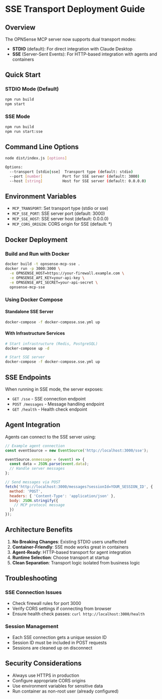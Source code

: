 # SSE Transport Deployment Guide

## Overview

The OPNSense MCP server now supports dual transport modes:
- **STDIO** (default): For direct integration with Claude Desktop
- **SSE** (Server-Sent Events): For HTTP-based integration with agents and containers

## Quick Start

### STDIO Mode (Default)
```bash
npm run build
npm start
```

### SSE Mode
```bash
npm run build
npm run start:sse
```

## Command Line Options

```bash
node dist/index.js [options]

Options:
  --transport [stdio|sse]  Transport type (default: stdio)
  --port [number]         Port for SSE server (default: 3000)
  --host [string]         Host for SSE server (default: 0.0.0.0)
```

## Environment Variables

- `MCP_TRANSPORT`: Set transport type (stdio or sse)
- `MCP_SSE_PORT`: SSE server port (default: 3000)
- `MCP_SSE_HOST`: SSE server host (default: 0.0.0.0)
- `MCP_CORS_ORIGIN`: CORS origin for SSE (default: *)

## Docker Deployment

### Build and Run with Docker
```bash
docker build -t opnsense-mcp-sse .
docker run -p 3000:3000 \
  -e OPNSENSE_HOST=https://your-firewall.example.com \
  -e OPNSENSE_API_KEY=your-api-key \
  -e OPNSENSE_API_SECRET=your-api-secret \
  opnsense-mcp-sse
```

### Using Docker Compose

#### Standalone SSE Server
```bash
docker-compose -f docker-compose.sse.yml up
```

#### With Infrastructure Services
```bash
# Start infrastructure (Redis, PostgreSQL)
docker-compose up -d

# Start SSE server
docker-compose -f docker-compose.sse.yml up
```

## SSE Endpoints

When running in SSE mode, the server exposes:

- `GET /sse` - SSE connection endpoint
- `POST /messages` - Message handling endpoint
- `GET /health` - Health check endpoint

## Agent Integration

Agents can connect to the SSE server using:

```javascript
// Example agent connection
const eventSource = new EventSource('http://localhost:3000/sse');

eventSource.onmessage = (event) => {
  const data = JSON.parse(event.data);
  // Handle server messages
};

// Send messages via POST
fetch('http://localhost:3000/messages?sessionId=YOUR_SESSION_ID', {
  method: 'POST',
  headers: { 'Content-Type': 'application/json' },
  body: JSON.stringify({
    // MCP protocol message
  })
});
```

## Architecture Benefits

1. **No Breaking Changes**: Existing STDIO users unaffected
2. **Container-Friendly**: SSE mode works great in containers
3. **Agent-Ready**: HTTP-based transport for agent integration
4. **Runtime Selection**: Choose transport at startup
5. **Clean Separation**: Transport logic isolated from business logic

## Troubleshooting

### SSE Connection Issues
- Check firewall rules for port 3000
- Verify CORS settings if connecting from browser
- Ensure health check passes: `curl http://localhost:3000/health`

### Session Management
- Each SSE connection gets a unique session ID
- Session ID must be included in POST requests
- Sessions are cleaned up on disconnect

## Security Considerations

- Always use HTTPS in production
- Configure appropriate CORS origins
- Use environment variables for sensitive data
- Run container as non-root user (already configured)